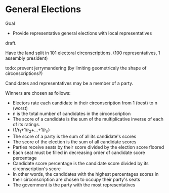 General Elections
==

Goal
 * Provide representative general elections with local representatives

draft.

Have the land split in 101 electoral circonscriptions. (100 representatives, 1 assembly president)

todo: prevent jerrymandering (by limiting geometricaly the shape of circonscriptions?)

Candidates and representatives may be a member of a party.

Winners are chosen as follows:
* Electors rate each candidate in their circonscription from 1 (best) to n (worst)
 * n is the total number of candidates in the circonscription
* The score of a candidate is the sum of the multiplicative inverse of each of its ratings.
 * (1/r<sub>1</sub>+1/r<sub>2</sub>+...+1/r<sub>n</sub>)
* The score of a party is the sum of all its candidate's scores
* The score of the election is the sum of all candidate scores
* Parties receive seats by their score divided by the election score floored
* Each seat must be filled in decreasing order of candidate score percentage
 * Candidate score percentage is the candidate score divided by its circonscription's score
 * In other words, the candidates with the highest percentages scores in their circonscription are chosen to occupy their party's seats
* The government is the party with the most representatives
